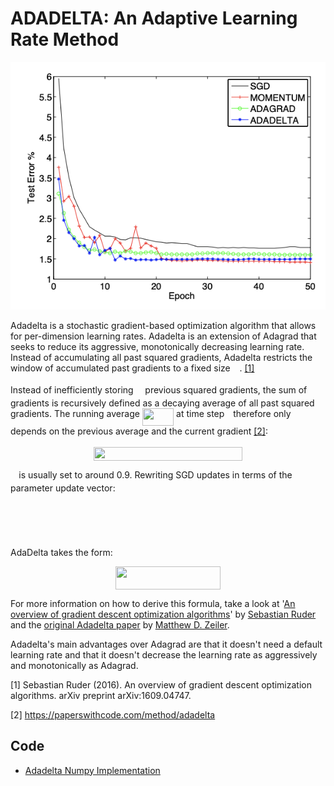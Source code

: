 # ADADELTA: An Adaptive Learning Rate Method

![Adadelta Example](doc/adadelta_example.png)

Adadelta is a stochastic gradient-based optimization algorithm that allows for per-dimension learning rates. Adadelta is an extension of Adagrad that seeks to reduce its aggressive, monotonically decreasing learning rate. Instead of accumulating all past squared gradients, Adadelta restricts the window of accumulated past gradients to a fixed size <img src="tex/ae4fb5973f393577570881fc24fc2054.svg?invert_in_darkmode" align=middle width=10.82192594999999pt height=14.15524440000002pt/>. <a href="#citation1">[1]</a>

Instead of inefficiently storing <img src="tex/ae4fb5973f393577570881fc24fc2054.svg?invert_in_darkmode" align=middle width=10.82192594999999pt height=14.15524440000002pt/> previous squared gradients, the sum of gradients is recursively defined as a decaying average of all past squared gradients. The running average <img src="tex/16423efbb7c672354f022590a8f79ed2.svg?invert_in_darkmode" align=middle width=50.29113704999999pt height=27.94539330000001pt/> at time step <img src="tex/4f4f4e395762a3af4575de74c019ebb5.svg?invert_in_darkmode" align=middle width=5.936097749999991pt height=20.221802699999984pt/> therefore only depends on the previous average and the current gradient <a href="#citation2">[2]</a>:

<p align="center"><img src="tex/9d55fd72b8efdeca23093c2ed0ea5745.svg?invert_in_darkmode" align=middle width=238.72752749999998pt height=22.14809025pt/></p>

<img src="tex/11c596de17c342edeed29f489aa4b274.svg?invert_in_darkmode" align=middle width=9.423880949999988pt height=14.15524440000002pt/> is usually set to around 0.9. Rewriting SGD updates in terms of the parameter update vector:

<p align="center"><img src="tex/3ca6889677ea09e526a816322160498f.svg?invert_in_darkmode" align=middle width=103.89164114999998pt height=16.1187015pt/></p>

<p align="center"><img src="tex/8fdfd1eb52433d071078828592da25cc.svg?invert_in_darkmode" align=middle width=117.5226921pt height=15.251136449999997pt/></p>

AdaDelta takes the form:

<p align="center"><img src="tex/2de22b33302abdf5e16b99d95e6bf125.svg?invert_in_darkmode" align=middle width=168.40660485pt height=36.773649pt/></p>

For more information on how to derive this formula, take a look at '[An overview of gradient descent optimization algorithms](https://ruder.io/optimizing-gradient-descent/index.html#adadelta)' by [Sebastian Ruder](https://twitter.com/seb_ruder) and the [original Adadelta paper](https://arxiv.org/abs/1212.5701) by [Matthew D. Zeiler](https://arxiv.org/search/cs?searchtype=author&query=Zeiler%2C+M+D).

Adadelta's main advantages over Adagrad are that it doesn't need a default learning rate and that it doesn't decrease the learning rate as aggressively and monotonically as Adagrad. 

<p id="citation1">[1] Sebastian Ruder (2016). An overview of gradient descent optimization algorithms. arXiv preprint arXiv:1609.04747.</p>

<p id="citation2">[2] <a href="https://paperswithcode.com/method/adadelta">https://paperswithcode.com/method/adadelta</a></p>

## Code

* [Adadelta Numpy Implementation](code/adadelta.py)